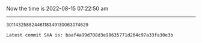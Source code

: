 Now the time is 2022-08-15 07:22:50 am

---

<small>30114325882446118349130063074629</small>

```txt
Latest commit SHA is: baaf4a99d708d3e98635771d264c97a33fa30e3b
```
